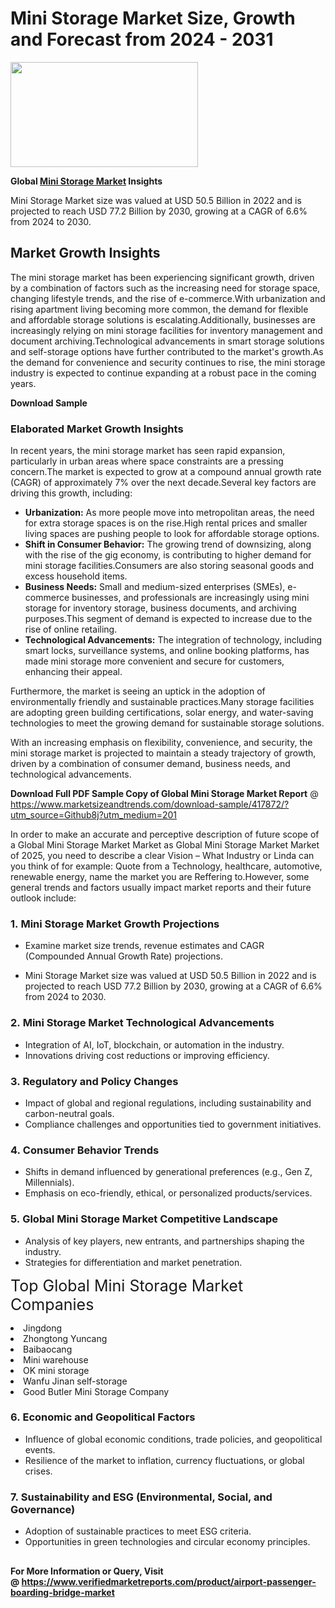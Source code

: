 <H1>Mini Storage Market Size, Growth and Forecast from 2024 - 2031</H1><img class="aligncenter size-medium wp-image-584254" src="https://thirdeyenews.in/wp-content/uploads/2024/09/Global-Market-Research-300x168.jpeg" alt="" width="300" height="168" /><p><strong>Global&nbsp;<a href="https://www.marketsizeandtrends.com/download-sample/417872/?utm_source=Github8j?utm_medium=201">Mini Storage Market</a> Insights</strong></p><p>Mini Storage Market size was valued at USD 50.5 Billion in 2022 and is projected to reach USD 77.2 Billion by 2030, growing at a CAGR of 6.6% from 2024 to 2030.</p><p><h2>Market Growth Insights</h2> <p>The mini storage market has been experiencing significant growth, driven by a combination of factors such as the increasing need for storage space, changing lifestyle trends, and the rise of e-commerce.With urbanization and rising apartment living becoming more common, the demand for flexible and affordable storage solutions is escalating.Additionally, businesses are increasingly relying on mini storage facilities for inventory management and document archiving.Technological advancements in smart storage solutions and self-storage options have further contributed to the market's growth.As the demand for convenience and security continues to rise, the mini storage industry is expected to continue expanding at a robust pace in the coming years.</p> <p><strong>Download Sample</strong></p> <h3>Elaborated Market Growth Insights</h3> <p>In recent years, the mini storage market has seen rapid expansion, particularly in urban areas where space constraints are a pressing concern.The market is expected to grow at a compound annual growth rate (CAGR) of approximately 7% over the next decade.Several key factors are driving this growth, including:</p> <ul> <li><strong>Urbanization:</strong> As more people move into metropolitan areas, the need for extra storage spaces is on the rise.High rental prices and smaller living spaces are pushing people to look for affordable storage options.</li> <li><strong>Shift in Consumer Behavior:</strong> The growing trend of downsizing, along with the rise of the gig economy, is contributing to higher demand for mini storage facilities.Consumers are also storing seasonal goods and excess household items.</li> <li><strong>Business Needs:</strong> Small and medium-sized enterprises (SMEs), e-commerce businesses, and professionals are increasingly using mini storage for inventory storage, business documents, and archiving purposes.This segment of demand is expected to increase due to the rise of online retailing.</li> <li><strong>Technological Advancements:</strong> The integration of technology, including smart locks, surveillance systems, and online booking platforms, has made mini storage more convenient and secure for customers, enhancing their appeal.</li> </ul> <p>Furthermore, the market is seeing an uptick in the adoption of environmentally friendly and sustainable practices.Many storage facilities are adopting green building certifications, solar energy, and water-saving technologies to meet the growing demand for sustainable storage solutions.</p> <p>With an increasing emphasis on flexibility, convenience, and security, the mini storage market is projected to maintain a steady trajectory of growth, driven by a combination of consumer demand, business needs, and technological advancements.</p> <p><span class=""><strong>Download Full PDF Sample Copy of Global Mini Storage Market Report</strong> @ <a href="https://www.marketsizeandtrends.com/download-sample/417872/?utm_source=Github8j?utm_medium=201" target="_blank">https://www.marketsizeandtrends.com/download-sample/417872/?utm_source=Github8j?utm_medium=201</a></span></p><p>In order to make an accurate and perceptive description of future scope of a Global&nbsp;Mini Storage Market Market as Global&nbsp;Mini Storage Market Market of 2025, you need to describe a clear Vision &ndash; What Industry or Linda can you think of for example: Quote from a Technology, healthcare, automotive, renewable energy, name the market you are Reffering to.However, some general trends and factors usually impact market reports and their future outlook include:</p><h3>1.&nbsp;<strong>Mini Storage Market Growth Projections</strong></h3><ul><li>Examine market size trends, revenue estimates and CAGR (Compounded Annual Growth Rate) projections.</li><li><p>Mini Storage Market size was valued at USD 50.5 Billion in 2022 and is projected to reach USD 77.2 Billion by 2030, growing at a CAGR of 6.6% from 2024 to 2030.</p></li></ul><h3>2.&nbsp;<strong>Mini Storage Market Technological Advancements</strong></h3><ul><li>Integration of AI, IoT, blockchain, or automation in the industry.</li><li>Innovations driving cost reductions or improving efficiency.</li></ul><h3>3.&nbsp;<strong>Regulatory and Policy Changes</strong></h3><ul><li>Impact of global and regional regulations, including sustainability and carbon-neutral goals.</li><li>Compliance challenges and opportunities tied to government initiatives.</li></ul><h3>4.&nbsp;<strong>Consumer Behavior Trends</strong></h3><ul><li>Shifts in demand influenced by generational preferences (e.g., Gen Z, Millennials).</li><li>Emphasis on eco-friendly, ethical, or personalized products/services.</li></ul><h3>5.&nbsp;<strong>Global Mini Storage Market Competitive Landscape</strong></h3><ul><li>Analysis of key players, new entrants, and partnerships shaping the industry.</li><li>Strategies for differentiation and market penetration.</li></ul><p data-pm-slice="1 1 []"><span style="color: inherit; font-family: inherit; font-size: 25px;">Top Global Mini Storage Market Companies</span></p><div class="" data-test-id=""><p><li>Jingdong</li><li> Zhongtong Yuncang</li><li> Baibaocang</li><li> Mini warehouse</li><li> OK mini storage</li><li> Wanfu Jinan self-storage</li><li> Good Butler Mini Storage Company</li></p></div><h3>6.&nbsp;<strong>Economic and Geopolitical Factors</strong></h3><ul><li>Influence of global economic conditions, trade policies, and geopolitical events.</li><li>Resilience of the market to inflation, currency fluctuations, or global crises.</li></ul><h3>7.&nbsp;<strong>Sustainability and ESG (Environmental, Social, and Governance)</strong></h3><ul><li>Adoption of sustainable practices to meet ESG criteria.</li><li>Opportunities in green technologies and circular economy principles.</li></ul><h2><strong style="font-size: 14px;">For More Information or Query, Visit @&nbsp;</strong><a style="background-color: #ffffff; font-size: 14px;" href="https://www.marketsizeandtrends.com/report/mini-storage-market/" target="_blank">https://www.verifiedmarketreports.com/product/airport-passenger-boarding-bridge-market</a></h2>